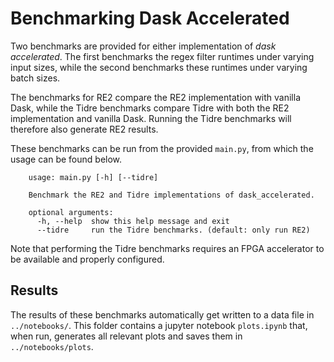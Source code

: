 # Benchmarking Dask Accelerated
Two benchmarks are provided for either implementation of *dask accelerated*. The first benchmarks the regex filter
runtimes under varying input sizes, while the second benchmarks these runtimes under varying batch sizes.

The benchmarks for RE2 compare the RE2 implementation with vanilla Dask, while the Tidre benchmarks compare Tidre with
both the RE2 implementation and vanilla Dask. Running the Tidre benchmarks will therefore also generate RE2 results.

These benchmarks can be run from the provided `main.py`, from which the usage can be found below.
```
    usage: main.py [-h] [--tidre]

    Benchmark the RE2 and Tidre implementations of dask_accelerated.
    
    optional arguments:
      -h, --help  show this help message and exit
      --tidre     run the Tidre benchmarks. (default: only run RE2)
```

Note that performing the Tidre benchmarks requires an FPGA accelerator to be available and properly configured.

## Results
The results of these benchmarks automatically get written to a data file in `../notebooks/`. This folder contains
a jupyter notebook `plots.ipynb` that, when run, generates all relevant plots and saves them in `../notebooks/plots`.
